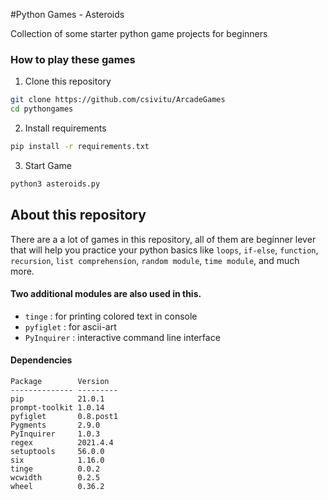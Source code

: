 #Python Games - Asteroids

Collection of some starter python game projects for beginners

### How to play these games

1. Clone this repository

```bash
git clone https://github.com/csivitu/ArcadeGames
cd pythongames
```

2. Install requirements

```bash
pip install -r requirements.txt
```

3. Start Game

```bash
python3 asteroids.py
```



## About this repository

There are a a lot of games in this repository, all of them are beginner lever that will help you practice your python basics like `loops`, `if-else`, `function`, `recursion`, `list comprehension`, `random module`, `time module`, and much more.

#### Two additional modules are also used in this.

- `tinge` : for printing colored text in console
- `pyfiglet` : for ascii-art
- `PyInquirer` : interactive command line interface

#### Dependencies

```
Package        Version
-------------- ---------
pip            21.0.1
prompt-toolkit 1.0.14
pyfiglet       0.8.post1
Pygments       2.9.0
PyInquirer     1.0.3
regex          2021.4.4
setuptools     56.0.0
six            1.16.0
tinge          0.0.2
wcwidth        0.2.5
wheel          0.36.2
```
